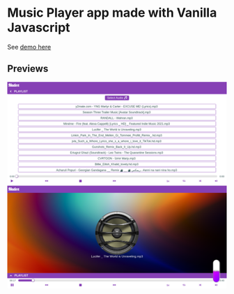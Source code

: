 # Music Player app made with Vanilla Javascript

See [demo here](https://ozair-dev.github.io/music-player/)

## Previews

![](assets/images/0.png)
![](assets/images/1.png)